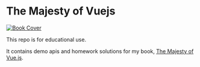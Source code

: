 # The Majesty of Vuejs

[![Book Cover](https://s3.amazonaws.com/titlepages.leanpub.com/vuejs/large?1458613635)](https://leanpub.com/vuejs)

This repo is for educational use.

It contains demo apis and homework solutions for my book, [The Majesty of Vue.js](https://leanpub.com/vuejs).
